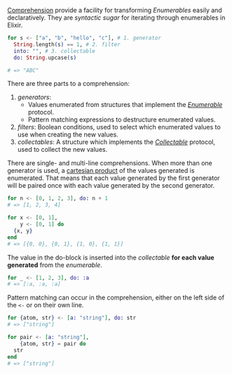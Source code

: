 [Comprehension][for] provide a facility for transforming _Enumerables_ easily and declaratively. They are _syntactic sugar_ for iterating through enumerables in Elixir.

```elixir
for s <- ["a", "b", "hello", "c"], # 1. generator
  String.length(s) == 1, # 2. filter
  into: "", # 3. collectable
  do: String.upcase(s)

# => "ABC"
```

There are three parts to a comprehension:

1. _generators_:
   - Values enumerated from structures that implement the [_Enumerable_][enumerable] protocol.
   - Pattern matching expressions to destructure enumerated values.
2. _filters_: Boolean conditions, used to select which enumerated values to use when creating the new values.
3. _collectables_: A structure which implements the [_Collectable_][collectable] protocol, used to collect the new values.

There are single- and multi-line comprehensions. When more than one generator is used, a [cartesian product][cartesian-product] of the values generated is enumerated. That means that each value generated by the first generator will be paired once with each value generated by the second generator.

```elixir
for n <- [0, 1, 2, 3], do: n + 1
# => [1, 2, 3, 4]

for x <- [0, 1],
    y <- [0, 1] do
  {x, y}
end
# => [{0, 0}, {0, 1}, {1, 0}, {1, 1}]
```

The value in the do-block is inserted into the _collectable_ **for each value generated** from the _enumerable_.

```elixir
for _ <- [1, 2, 3], do: :a
# => [:a, :a, :a]
```

Pattern matching can occur in the comprehension, either on the left side of the `<-` or on their own line.

```elixir
for {atom, str} <- [a: "string"], do: str
# => ["string"]

for pair <- [a: "string"],
    {atom, str} = pair do
  str
end
# => ["string"]
```

[for]: https://hexdocs.pm/elixir/Kernel.SpecialForms.html#for/1
[collectable]: https://hexdocs.pm/elixir/Collectable.html
[enumerable]: https://hexdocs.pm/elixir/Enumerable.html
[cartesian-product]: https://en.wikipedia.org/wiki/Cartesian_product
